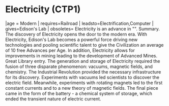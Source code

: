 # Electricity (CTP1)

 |age = Modern
 | requires=Railroad
 | leadsto=Electrification,Computer
 | gives=Edison's Lab
 | obsoletes=
Electricity is an advance in "".
Summary.
The discovery of Electricity opens the door to the modern era. With Electricity, Edison's Lab becomes a powerful force driving new technologies and pooling scientific talent to give the Civilization an average of 10 free Advances per Age. In addition, Electricity allows for improvements in mining leading to the development of Advanced Mines.
Great Library entry.
The generation and storage of Electricity required the fusion of three disparate phenomenon: vacuums, magnetic fields, and chemistry. The Industrial Revolution provided the necessary infrastructure for its discovery. Experiments with vacuums led scientists to discover the electric field. Meanwhile, experiments with rotating magnets led to the first constant currents and to a new theory of magnetic fields. The final piece came in the form of the battery - a chemical system of storage, which ended the transient nature of electric current.